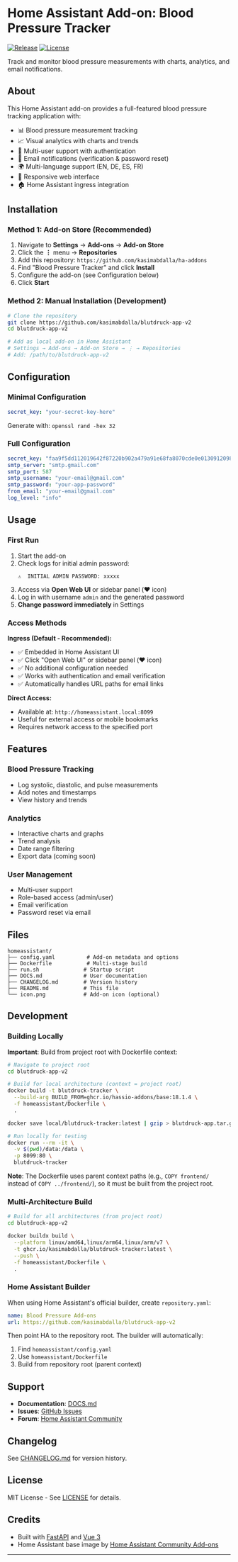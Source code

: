 # Home Assistant Add-on: Blood Pressure Tracker

[![Release][release-shield]][release-url]
[![License][license-shield]][license-url]

Track and monitor blood pressure measurements with charts, analytics, and email notifications.

## About

This Home Assistant add-on provides a full-featured blood pressure tracking application with:

- 📊 Blood pressure measurement tracking
- 📈 Visual analytics with charts and trends
- 👤 Multi-user support with authentication
- 📧 Email notifications (verification & password reset)
- 🌍 Multi-language support (EN, DE, ES, FR)
- 📱 Responsive web interface
- 🏠 Home Assistant ingress integration

## Installation

### Method 1: Add-on Store (Recommended)

1. Navigate to **Settings** → **Add-ons** → **Add-on Store**
2. Click the **⋮** menu → **Repositories**
3. Add this repository: `https://github.com/kasimabdalla/ha-addons`
4. Find "Blood Pressure Tracker" and click **Install**
5. Configure the add-on (see Configuration below)
6. Click **Start**

### Method 2: Manual Installation (Development)

```bash
# Clone the repository
git clone https://github.com/kasimabdalla/blutdruck-app-v2
cd blutdruck-app-v2

# Add as local add-on in Home Assistant
# Settings → Add-ons → Add-on Store → ⋮ → Repositories
# Add: /path/to/blutdruck-app-v2
```

## Configuration

### Minimal Configuration

```yaml
secret_key: "your-secret-key-here"
```

Generate with: `openssl rand -hex 32`

### Full Configuration

```yaml
secret_key: "faa9f5dd112019642f87220b902a479a91e68fa8070cde0e013091209829369e"
smtp_server: "smtp.gmail.com"
smtp_port: 587
smtp_username: "your-email@gmail.com"
smtp_password: "your-app-password"
from_email: "your-email@gmail.com"
log_level: "info"
```

## Usage

### First Run

1. Start the add-on
2. Check logs for initial admin password:
   ```
   ⚠️  INITIAL ADMIN PASSWORD: xxxxx
   ```
3. Access via **Open Web UI** or sidebar panel (❤️ icon)
4. Log in with username `admin` and the generated password
5. **Change password immediately** in Settings

### Access Methods

**Ingress (Default - Recommended):**
- ✅ Embedded in Home Assistant UI
- ✅ Click "Open Web UI" or sidebar panel (❤️ icon)
- ✅ No additional configuration needed
- ✅ Works with authentication and email verification
- ✅ Automatically handles URL paths for email links

**Direct Access:**
- Available at: `http://homeassistant.local:8099`
- Useful for external access or mobile bookmarks
- Requires network access to the specified port

## Features

### Blood Pressure Tracking
- Log systolic, diastolic, and pulse measurements
- Add notes and timestamps
- View history and trends

### Analytics
- Interactive charts and graphs
- Trend analysis
- Date range filtering
- Export data (coming soon)

### User Management
- Multi-user support
- Role-based access (admin/user)
- Email verification
- Password reset via email

## Files

```
homeassistant/
├── config.yaml          # Add-on metadata and options
├── Dockerfile           # Multi-stage build
├── run.sh              # Startup script
├── DOCS.md             # User documentation
├── CHANGELOG.md        # Version history
├── README.md           # This file
└── icon.png            # Add-on icon (optional)
```

## Development

### Building Locally

**Important**: Build from project root with Dockerfile context:

```bash
# Navigate to project root
cd blutdruck-app-v2

# Build for local architecture (context = project root)
docker build -t blutdruck-tracker \
  --build-arg BUILD_FROM=ghcr.io/hassio-addons/base:18.1.4 \
  -f homeassistant/Dockerfile \
  .

docker save local/blutdruck-tracker:latest | gzip > blutdruck-app.tar.gz

# Run locally for testing
docker run --rm -it \
  -v $(pwd)/data:/data \
  -p 8099:80 \
  blutdruck-tracker
```

**Note**: The Dockerfile uses parent context paths (e.g., `COPY frontend/` instead of `COPY ../frontend/`), so it must be built from the project root.

### Multi-Architecture Build

```bash
# Build for all architectures (from project root)
cd blutdruck-app-v2

docker buildx build \
  --platform linux/amd64,linux/arm64,linux/arm/v7 \
  -t ghcr.io/kasimabdalla/blutdruck-tracker:latest \
  --push \
  -f homeassistant/Dockerfile \
  .
```

### Home Assistant Builder

When using Home Assistant's official builder, create `repository.yaml`:

```yaml
name: Blood Pressure Add-ons
url: https://github.com/kasimabdalla/blutdruck-app-v2
```

Then point HA to the repository root. The builder will automatically:
1. Find `homeassistant/config.yaml`
2. Use `homeassistant/Dockerfile`
3. Build from repository root (parent context)

## Support

- **Documentation**: [DOCS.md](DOCS.md)
- **Issues**: [GitHub Issues](https://github.com/kasimabdalla/blutdruck-app-v2/issues)
- **Forum**: [Home Assistant Community](https://community.home-assistant.io/)

## Changelog

See [CHANGELOG.md](CHANGELOG.md) for version history.

## License

MIT License - See [LICENSE](../LICENSE) for details.

## Credits

- Built with [FastAPI](https://fastapi.tiangolo.com/) and [Vue 3](https://vuejs.org/)
- Home Assistant base image by [Home Assistant Community Add-ons](https://github.com/hassio-addons)

---

[release-shield]: https://img.shields.io/github/v/release/kasimabdalla/blutdruck-app-v2?style=for-the-badge
[release-url]: https://github.com/kasimabdalla/blutdruck-app-v2/releases
[license-shield]: https://img.shields.io/github/license/kasimabdalla/blutdruck-app-v2?style=for-the-badge
[license-url]: https://github.com/kasimabdalla/blutdruck-app-v2/blob/main/LICENSE
